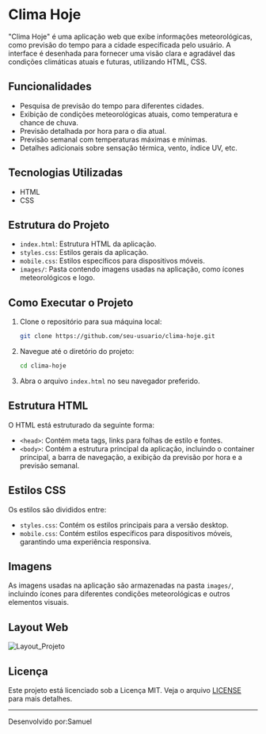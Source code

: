 # Clima Hoje

"Clima Hoje" é uma aplicação web que exibe informações meteorológicas, como previsão do tempo para a cidade especificada pelo usuário. A interface é desenhada para fornecer uma visão clara e agradável das condições climáticas atuais e futuras, utilizando HTML, CSS.

## Funcionalidades

- Pesquisa de previsão do tempo para diferentes cidades.
- Exibição de condições meteorológicas atuais, como temperatura e chance de chuva.
- Previsão detalhada por hora para o dia atual.
- Previsão semanal com temperaturas máximas e mínimas.
- Detalhes adicionais sobre sensação térmica, vento, índice UV, etc.

## Tecnologias Utilizadas

- HTML
- CSS

## Estrutura do Projeto

- `index.html`: Estrutura HTML da aplicação.
- `styles.css`: Estilos gerais da aplicação.
- `mobile.css`: Estilos específicos para dispositivos móveis.
- `images/`: Pasta contendo imagens usadas na aplicação, como ícones meteorológicos e logo.

## Como Executar o Projeto

1. Clone o repositório para sua máquina local:

   ```bash
   git clone https://github.com/seu-usuario/clima-hoje.git
   ```

2. Navegue até o diretório do projeto:

   ```bash
   cd clima-hoje
   ```

3. Abra o arquivo `index.html` no seu navegador preferido.

## Estrutura HTML

O HTML está estruturado da seguinte forma:

- `<head>`: Contém meta tags, links para folhas de estilo e fontes.
- `<body>`: Contém a estrutura principal da aplicação, incluindo o container principal, a barra de navegação, a exibição da previsão por hora e a previsão semanal.

## Estilos CSS

Os estilos são divididos entre:

- `styles.css`: Contém os estilos principais para a versão desktop.
- `mobile.css`: Contém estilos específicos para dispositivos móveis, garantindo uma experiência responsiva.

## Imagens

As imagens usadas na aplicação são armazenadas na pasta `images/`, incluindo ícones para diferentes condições meteorológicas e outros elementos visuais.

## Layout Web

![Layout_Projeto](https://github.com/samuelbra/full-stack-club/assets/68450092/b6730a1e-96f2-4fdc-828f-f2a50b9d39f6)

## Licença

Este projeto está licenciado sob a Licença MIT. Veja o arquivo [LICENSE](LICENSE) para mais detalhes.

---

Desenvolvido por:Samuel
